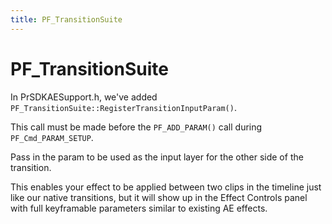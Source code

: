 ```yaml
---
title: PF_TransitionSuite
---
```

# PF_TransitionSuite

In PrSDKAESupport.h, we've added `PF_TransitionSuite::RegisterTransitionInputParam()`.

This call must be made before the `PF_ADD_PARAM()` call during `PF_Cmd_PARAM_SETUP`.

Pass in the param to be used as the input layer for the other side of the transition.

This enables your effect to be applied between two clips in the timeline just like our native transitions, but it will show up in the Effect Controls panel with full keyframable parameters similar to existing AE effects.
